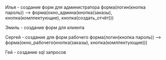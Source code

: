 Илья - создание форм для администратора 
форма(логин(кнопка пароль)) --> форма(окно_админа(кнопка(заказы), кнопка(комлпектующие), кнопка(создать_отчёт)))



Эмиль - создание форм для клиента

Сергей - создание для форм рабочего
форма(логин(кнопка пароль)) --> форма(окно_рабочего(кнопка(заказы), кнопка(комлпектующие)))



Гей - создание sql запросов
